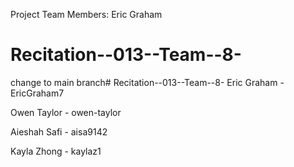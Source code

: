 Project Team Members: Eric Graham
# Recitation--013--Team--8-
change to main branch# Recitation--013--Team--8-
Eric Graham - EricGraham7

Owen Taylor - owen-taylor

Aieshah Safi - aisa9142

Kayla Zhong - kaylaz1
